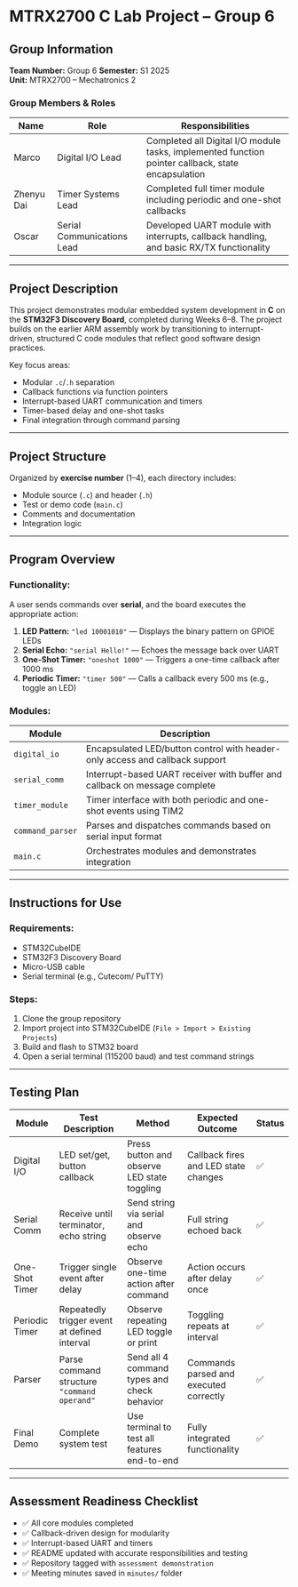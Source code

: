 # MTRX2700 C Lab Project – Group 6

## Group Information

**Team Number:** Group 6 
**Semester:** S1 2025  
**Unit:** MTRX2700 – Mechatronics 2  

### Group Members & Roles

| Name        | Role                         | Responsibilities                                                                                     |
|-------------|------------------------------|------------------------------------------------------------------------------------------------------|
| Marco       | Digital I/O Lead             | Completed all Digital I/O module tasks, implemented function pointer callback, state encapsulation   |
| Zhenyu Dai  | Timer Systems Lead           | Completed full timer module including periodic and one-shot callbacks                                |
| Oscar       | Serial Communications Lead   | Developed UART module with interrupts, callback handling, and basic RX/TX functionality              |

---

## Project Description

This project demonstrates modular embedded system development in **C** on the **STM32F3 Discovery Board**, completed during Weeks 6–8. The project builds on the earlier ARM assembly work by transitioning to interrupt-driven, structured C code modules that reflect good software design practices.

Key focus areas:
- Modular `.c`/`.h` separation
- Callback functions via function pointers
- Interrupt-based UART communication and timers
- Timer-based delay and one-shot tasks
- Final integration through command parsing

---

## Project Structure

Organized by **exercise number** (1–4), each directory includes:
- Module source (`.c`) and header (`.h`)
- Test or demo code (`main.c`)
- Comments and documentation
- Integration logic

---

## Program Overview

### Functionality:
A user sends commands over **serial**, and the board executes the appropriate action:
1. **LED Pattern:** `"led 10001010"` — Displays the binary pattern on GPIOE LEDs
2. **Serial Echo:** `"serial Hello!"` — Echoes the message back over UART
3. **One-Shot Timer:** `"oneshot 1000"` — Triggers a one-time callback after 1000 ms
4. **Periodic Timer:** `"timer 500"` — Calls a callback every 500 ms (e.g., toggle an LED)

### Modules:
| Module           | Description                                                                         |
|------------------|-------------------------------------------------------------------------------------|
| `digital_io`     | Encapsulated LED/button control with header-only access and callback support       |
| `serial_comm`    | Interrupt-based UART receiver with buffer and callback on message complete         |
| `timer_module`   | Timer interface with both periodic and one-shot events using TIM2                  |
| `command_parser` | Parses and dispatches commands based on serial input format                        |
| `main.c`         | Orchestrates modules and demonstrates integration                                  |

---

## Instructions for Use

### Requirements:
- STM32CubeIDE
- STM32F3 Discovery Board
- Micro-USB cable
- Serial terminal (e.g., Cutecom/ PuTTY)

### Steps:
1. Clone the group repository
2. Import project into STM32CubeIDE (`File > Import > Existing Projects`)
3. Build and flash to STM32 board
4. Open a serial terminal (115200 baud) and test command strings

---

## Testing Plan

| Module         | Test Description                                                  | Method                                               | Expected Outcome                                   | Status |
|----------------|-------------------------------------------------------------------|------------------------------------------------------|---------------------------------------------------|--------|
| Digital I/O    | LED set/get, button callback                                      | Press button and observe LED state toggling         | Callback fires and LED state changes              | ✅     |
| Serial Comm    | Receive until terminator, echo string                             | Send string via serial and observe echo             | Full string echoed back                           | ✅     |
| One-Shot Timer | Trigger single event after delay                                  | Observe one-time action after command               | Action occurs after delay once                    | ✅     |
| Periodic Timer | Repeatedly trigger event at defined interval                      | Observe repeating LED toggle or print               | Toggling repeats at interval                      | ✅     |
| Parser         | Parse command structure `"command operand"`                       | Send all 4 command types and check behavior         | Commands parsed and executed correctly            | ✅     |
| Final Demo     | Complete system test                                              | Use terminal to test all features end-to-end        | Fully integrated functionality                    | ✅     |

---

## Assessment Readiness Checklist

- ✅ All core modules completed
- ✅ Callback-driven design for modularity
- ✅ Interrupt-based UART and timers
- ✅ README updated with accurate responsibilities and testing
- ✅ Repository tagged with `assessment demonstration`
- ✅ Meeting minutes saved in `minutes/` folder
